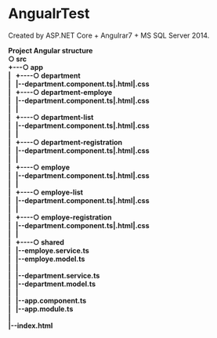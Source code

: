 # AngualrTest
Created by ASP.NET Core + Angulrar7 + MS SQL Server 2014.

<strong>Project Angular structure<strong><br>
○ src<br>
+---○ app<br>
|   +----○ department<br>
|   |--department.component.ts|.html|.css<br>
|   +----○ department-employe<br>
|   |--department.component.ts|.html|.css<br>
|   |<br>
|   +----○ department-list<br>
|   |--department.component.ts|.html|.css<br>
|   |<br>
|   +----○ department-registration<br>
|   |--department.component.ts|.html|.css<br>
|   |<br>
|   +----○ employe<br>
|   |--department.component.ts|.html|.css<br>
|   |<br>
|   +----○ employe-list<br>
|   |--department.component.ts|.html|.css<br>
|   |<br>
|   +----○ employe-registration<br>
|   |--department.component.ts|.html|.css<br>
|   |<br>
|   +----○ shared<br>
|   |--employe.service.ts<br>
|   |--employe.model.ts<br>
|   |<br>
|   |--department.service.ts<br>
|   |--department.model.ts<br>
|   |<br>
|   |--app.component.ts<br>
|   |--app.module.ts<br>
|<br>
|--index.html<br>

